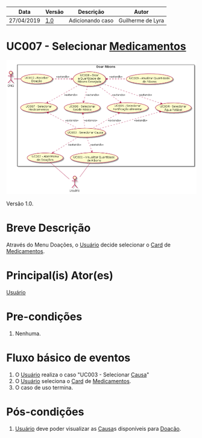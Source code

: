 | Data       | Versão  | Descrição       | Autor            |
| ---------- | ------- | --------------- | ---------------- |
| 27/04/2019 | [1.0](https://github.com/requisitos-2019-1/Ribon/commit/05339bf4c968ee9e9daebe6ffcdd1aa92436240d#diff-48f4038a3904e4419635da283cd0dc37) | Adicionando caso  | Guilherme de Lyra |

# UC007 - Selecionar [Medicamentos](https://github.com/requisitos-2019-1/Ribon/blob/master/Modelagem%20de%20Requisitos/Lexicos/Medicamentos.md)

![diagrama](Doar_Ribons.png)

Versão 1.0.

# Breve Descrição
Através do Menu Doações, o [Usuário](https://github.com/requisitos-2019-1/Ribon/blob/master/Modelagem%20de%20Requisitos/Lexicos/Usuário.md) decide selecionar o [Card](https://github.com/requisitos-2019-1/Ribon/blob/master/Modelagem%20de%20Requisitos/Lexicos/Card.md) de [Medicamentos](https://github.com/requisitos-2019-1/Ribon/blob/master/Modelagem%20de%20Requisitos/Lexicos/Medicamentos.md).

# Principal(is) Ator(es)
[Usuário](https://github.com/requisitos-2019-1/Ribon/blob/master/Modelagem%20de%20Requisitos/Lexicos/Usuário.md)

# Pre-condições
1. Nenhuma.

# Fluxo básico de eventos
1. O [Usuário](https://github.com/requisitos-2019-1/Ribon/blob/master/Modelagem%20de%20Requisitos/Lexicos/Usuário.md) realiza o caso "UC003 - Selecionar [Causa](https://github.com/requisitos-2019-1/Ribon/blob/master/Modelagem%20de%20Requisitos/Lexicos/Causa.md)"
1. O [Usuário](https://github.com/requisitos-2019-1/Ribon/blob/master/Modelagem%20de%20Requisitos/Lexicos/Usuário.md) seleciona o [Card](https://github.com/requisitos-2019-1/Ribon/blob/master/Modelagem%20de%20Requisitos/Lexicos/Card.md) de [Medicamentos](https://github.com/requisitos-2019-1/Ribon/blob/master/Modelagem%20de%20Requisitos/Lexicos/Medicamentos.md).
1. O caso de uso termina.

# Pós-condições
1. [Usuário](https://github.com/requisitos-2019-1/Ribon/blob/master/Modelagem%20de%20Requisitos/Lexicos/Usuário.md) deve poder visualizar as [Causa](https://github.com/requisitos-2019-1/Ribon/blob/master/Modelagem%20de%20Requisitos/Lexicos/Causa.md)s disponíveis para [Doação](https://github.com/requisitos-2019-1/Ribon/blob/master/Modelagem%20de%20Requisitos/Lexicos/Doação.md).
